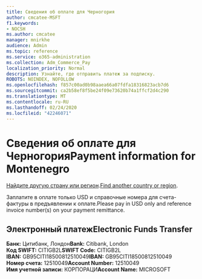 ```yaml
---
title: Сведения об оплате для Черногория
author: cmcatee-MSFT
f1.keywords:
- NOCSH
ms.author: cmcatee
manager: mnirkhe
audience: Admin
ms.topic: reference
ms.service: o365-administration
ms.collection: Adm_Commerce_Pay
localization_priority: Normal
description: Узнайте, где отправить платеж за подписку.
ROBOTS: NOINDEX, NOFOLLOW
ms.openlocfilehash: f857c00ad0b98aaea66a07fdfa18316823acb7d6
ms.sourcegitcommit: ca2b58ef8f5be24f09e73620b74a1ffcf2d4c290
ms.translationtype: MT
ms.contentlocale: ru-RU
ms.lasthandoff: 02/24/2020
ms.locfileid: "42246071"
---
```

# <a name="payment-information-for-montenegro"></a><span data-ttu-id="e7444-103">Сведения об оплате для Черногория</span><span class="sxs-lookup"><span data-stu-id="e7444-103">Payment information for Montenegro</span></span>

<span data-ttu-id="e7444-104">[Найдите другую страну или регион](../billing-and-payments/pay-for-your-subscription.md).</span><span class="sxs-lookup"><span data-stu-id="e7444-104">[Find another country or region](../billing-and-payments/pay-for-your-subscription.md).</span></span> 

<span data-ttu-id="e7444-105">Заплатите в оплате только USD и справочные номера для счета-фактуры в предъявлении к оплате.</span><span class="sxs-lookup"><span data-stu-id="e7444-105">Please pay in USD only and reference invoice number(s) on your payment remittance.</span></span>

## <a name="electronic-funds-transfer"></a><span data-ttu-id="e7444-106">Электронный платеж</span><span class="sxs-lookup"><span data-stu-id="e7444-106">Electronic Funds Transfer</span></span>

<span data-ttu-id="e7444-107">**Банк:** Цитибанк, Лондон</span><span class="sxs-lookup"><span data-stu-id="e7444-107">**Bank:** Citibank, London</span></span>  
<span data-ttu-id="e7444-108">**Код SWIFT:** CITIGB2L</span><span class="sxs-lookup"><span data-stu-id="e7444-108">**SWIFT Code:** CITIGB2L</span></span>  
<span data-ttu-id="e7444-109">**IBAN:** GB95CITI18500812510049</span><span class="sxs-lookup"><span data-stu-id="e7444-109">**IBAN:** GB95CITI18500812510049</span></span>  
<span data-ttu-id="e7444-110">**Номер счета:** 12510049</span><span class="sxs-lookup"><span data-stu-id="e7444-110">**Account Number:** 12510049</span></span>  
<span data-ttu-id="e7444-111">**Имя учетной записи:** КОРПОРАЦИ</span><span class="sxs-lookup"><span data-stu-id="e7444-111">**Account Name:** MICROSOFT</span></span>  